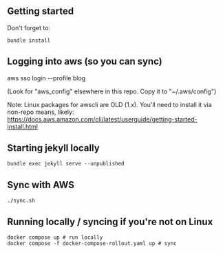 
## Getting started
Don't forget to:
```shell
bundle install
```

## Logging into aws (so you can sync)
aws sso login --profile blog

(Look for "aws_config" elsewhere in this repo. Copy it to "~/.aws/config")

Note: Linux packages for awscli are OLD (1.x). You'll need to install it via non-repo means, likely:
https://docs.aws.amazon.com/cli/latest/userguide/getting-started-install.html

## Starting jekyll locally
```shell
bundle exec jekyll serve --unpublished
```

## Sync with AWS
```shell
./sync.sh
```

## Running locally / syncing if you're not on Linux
```shell
docker compose up # run locally
docker compose -f docker-compose-rollout.yaml up # sync
```
